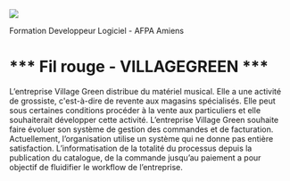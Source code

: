 <img src="https://upload.wikimedia.org/wikipedia/commons/f/f7/TAI33.png"/>

Formation Developpeur Logiciel - AFPA Amiens

# *** Fil rouge - VILLAGEGREEN ***
L’entreprise Village Green distribue du matériel musical. Elle a une activité de grossiste,
c'est-à-dire de revente aux magasins spécialisés. Elle peut sous certaines conditions
procéder à la vente aux particuliers et elle souhaiterait développer cette activité.
L’entreprise Village Green souhaite faire évoluer son système de gestion des commandes et
de facturation. Actuellement, l’organisation utilise un système qui ne donne pas entière
satisfaction. L’informatisation de la totalité du processus depuis la publication du
catalogue, de la commande jusqu’au paiement a pour objectif de fluidifier le workflow de
l’entreprise.

